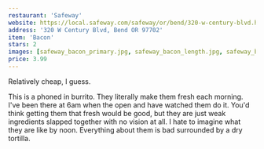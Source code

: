 ```yaml
---
restaurant: 'Safeway'
website: https://local.safeway.com/safeway/or/bend/320-w-century-blvd.html
address: '320 W Century Blvd, Bend OR 97702'
item: 'Bacon'
stars: 2
images: [safeway_bacon_primary.jpg, safeway_bacon_length.jpg, safeway_bacon_package.jpg]
price: 3.99
---
```


Relatively cheap, I guess.

This is a phoned in burrito. They literally make them fresh each morning. I've been there at 6am when the open and have watched them do it. You'd think getting them that fresh would be good, but they are just weak ingredients slapped together with no vision at all. I hate to imagine what they are like by noon. Everything about them is bad surrounded by a dry tortilla.
